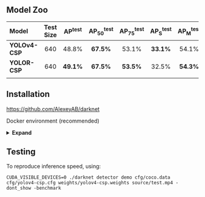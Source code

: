 ## Model Zoo

| Model | Test Size | AP<sup>test</sup> | AP<sub>50</sub><sup>test</sup> | AP<sub>75</sub><sup>test</sup> | AP<sub>S</sub><sup>test</sup> | AP<sub>M</sub><sup>test</sup> | AP<sub>L</sub><sup>test</sup> | batch1 throughput |
| :-- | :-: | :-: | :-: | :-: | :-: | :-: | :-: | :-: |
| **YOLOv4-CSP** | 640 | 48.8% | **67.5%** | 53.1% | **33.1%** | 54.1% | 62.3% | 76 *fps* |
| **YOLOR-CSP** | 640 | **49.1%** | **67.5%** | **53.5%** | 32.5% | **54.3%** | **62.6%** | - |
|  |  |  |  |  |  |  |

## Installation

https://github.com/AlexeyAB/darknet

Docker environment (recommended)
<details><summary> <b>Expand</b> </summary>

```
# get code
git clone https://github.com/AlexeyAB/darknet

# create the docker container, you can change the share memory size if you have more.
nvidia-docker run --name yolor -it -v your_coco_path/:/coco/ -v your_code_path/:/yolor --shm-size=64g nvcr.io/nvidia/pytorch:21.02-py3

# apt install required packages
apt update
apt install -y libopencv-dev

# edit Makefile
#GPU=1
#CUDNN=1
#CUDNN_HALF=1
#OPENCV=1
#AVX=1
#OPENMP=1
#LIBSO=1
#ZED_CAMERA=0
#ZED_CAMERA_v2_8=0
#
#USE_CPP=0
#DEBUG=0
#
#ARCH= -gencode arch=compute_52,code=[sm_70,compute_70] \
#      -gencode arch=compute_61,code=[sm_75,compute_75] \
#      -gencode arch=compute_61,code=[sm_80,compute_80] \
#      -gencode arch=compute_61,code=[sm_86,compute_86]
#
#...

# build
make -j8
```

</details>

## Testing

To reproduce inference speed, using:

```
CUDA_VISIBLE_DEVICES=0 ./darknet detector demo cfg/coco.data cfg/yolov4-csp.cfg weights/yolov4-csp.weights source/test.mp4 -dont_show -benchmark 
```
